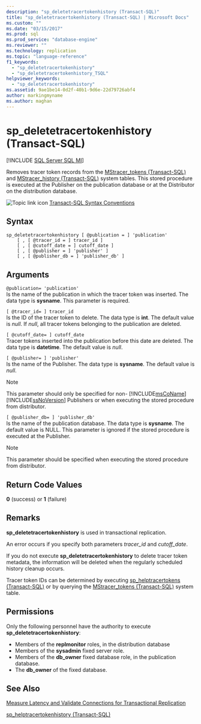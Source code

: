 ```yaml
---
description: "sp_deletetracertokenhistory (Transact-SQL)"
title: "sp_deletetracertokenhistory (Transact-SQL) | Microsoft Docs"
ms.custom: ""
ms.date: "03/15/2017"
ms.prod: sql
ms.prod_service: "database-engine"
ms.reviewer: ""
ms.technology: replication
ms.topic: "language-reference"
f1_keywords: 
  - "sp_deletetracertokenhistory"
  - "sp_deletetracertokenhistory_TSQL"
helpviewer_keywords: 
  - "sp_deletetracertokenhistory"
ms.assetid: 9ae1be14-0d2f-40b1-9d6e-22d79726abf4
author: markingmyname
ms.author: maghan
---
```

# sp_deletetracertokenhistory (Transact-SQL)

[!INCLUDE [SQL Server SQL MI](../../includes/applies-to-version/sql-asdbmi.md)]

Removes tracer token records from the [MStracer_tokens &#40;Transact-SQL&#41;](../../relational-databases/system-tables/mstracer-tokens-transact-sql.md) and [MStracer_history &#40;Transact-SQL&#41;](../../relational-databases/system-tables/mstracer-history-transact-sql.md) system tables. This stored procedure is executed at the Publisher on the publication database or at the Distributor on the distribution database.

![Topic link icon](../../database-engine/configure-windows/media/topic-link.gif "Topic link icon") [Transact-SQL Syntax Conventions](../../t-sql/language-elements/transact-sql-syntax-conventions-transact-sql.md)

## Syntax

```
sp_deletetracertokenhistory [ @publication = ] 'publication'
    [ , [ @tracer_id = ] tracer_id ]
    [ , [ @cutoff_date = ] cutoff_date ]
    [ , [ @publisher = ] 'publisher' ]
    [ , [ @publisher_db = ] 'publisher_db' ]
```

## Arguments

`@publication= 'publication'`  
Is the name of the publication in which the tracer token was inserted. The data type is **sysname**. This parameter is required.

`[ @tracer_id= ] tracer_id`  
Is the ID of the tracer token to delete. The data type is **int**. The default value is *null*. If *null*, all tracer tokens belonging to the publication are deleted.

`[ @cutoff_date= ] cutoff_date`  
Tracer tokens inserted into the publication before this date are deleted. The data type is **datetime**. The default value is *null*.

`[ @publisher= ] 'publisher'`  
Is the name of the Publisher. The data type is **sysname**. The default value is *null*.

> [!NOTE]
> This parameter should only be specified for non- [!INCLUDE[msCoName](../../includes/msconame-md.md)][!INCLUDE[ssNoVersion](../../includes/ssnoversion-md.md)] Publishers or when executing the stored procedure from distributor.

`[ @publisher_db= ] 'publisher_db'`  
Is the name of the publication database. The data type is **sysname**. The default value is NULL. This parameter is ignored if the stored procedure is executed at the Publisher.

> [!NOTE]
> This parameter should be specified when executing the stored procedure from distributor.

## Return Code Values

**0** (success) or **1** (failure)

## Remarks

**sp_deletetracertokenhistory** is used in transactional replication.  

An error occurs if you specify both parameters *tracer_id* and *cutoff_date*.

If you do not execute **sp_deletetracertokenhistory** to delete tracer token metadata, the information will be deleted when the regularly scheduled history cleanup occurs.

Tracer token IDs can be determined by executing [sp_helptracertokens &#40;Transact-SQL&#41;](../../relational-databases/system-stored-procedures/sp-helptracertokens-transact-sql.md) or by querying the [MStracer_tokens &#40;Transact-SQL&#41;](../../relational-databases/system-tables/mstracer-tokens-transact-sql.md) system table.

## Permissions

Only the following personnel have the authority to execute **sp_deletetracertokenhistory**:

- Members of the **replmonitor** roles, in the distribution database
- Members of the **sysadmin** fixed server role.
- Members of the **db_owner** fixed database role, in the publication database.
- The **db_owner** of the fixed database.

## See Also

[Measure Latency and Validate Connections for Transactional Replication](../../relational-databases/replication/monitor/measure-latency-and-validate-connections-for-transactional-replication.md)

[sp_helptracertokenhistory &#40;Transact-SQL&#41;](../../relational-databases/system-stored-procedures/sp-helptracertokenhistory-transact-sql.md)
